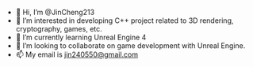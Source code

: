 - 👋 Hi, I’m @JinCheng213
- 👀 I’m interested in developing C++ project related to 3D rendering, cryptography, games, etc.
- 🌱 I’m currently learning Unreal Engine 4
- 💞️ I’m looking to collaborate on game development with Unreal Engine.
- 📫 My email is jin240550@gmail.com

<!---
JinCheng213/JinCheng213 is a ✨ special ✨ repository because its `README.md` (this file) appears on your GitHub profile.
You can click the Preview link to take a look at your changes.
--->
